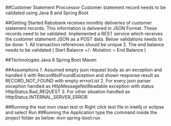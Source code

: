 
##Customer Statement Proccessor
	Customer statement record needs to be validated using Java 8 and Spring Boot
	
##Getting Started
	Rabobank receives monthly deliveries of customer statement records. This information is delivered in JSON Format. These records need to be validated.
    Implemented a REST service which receives the customer statement JSON as a POST data. Below validations needs to be done:
    1. All transaction references should be unique 
    2. The end balance needs to be validated ( Start Balance +/- Mutation = End Balance ) 

##Technologies
    Java 8
    Spring Boot
    Maven

##Assumptions
    1. Assumed empty json request body as an exception and handled it with RecordNotFoundException 
        and shown response result as RECORD_NOT_FOUND with empty errrorList 
    2. For every json parser exception handled as HttpMessageNotReadable exception with status HttpStatus.Bad_REQUEST 
    3. For other situation handled as HttpStatus.INTERNAL_SERVER_ERROR

##Running the test
    mvn clean test or
    Right click test file in intellij or eclipse and select Run
##Running the Application
    type the command inside the project folder as below:
        mvn spring-boot:run

   